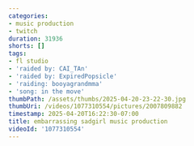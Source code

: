 ```yaml
---
categories:
- music production
- twitch
duration: 31936
shorts: []
tags:
- fl studio
- 'raided by: CAI_TAn'
- 'raided by: ExpiredPopsicle'
- 'raiding: booyagrandmma'
- 'song: in the move'
thumbPath: /assets/thumbs/2025-04-20-23-22-30.jpg
thumbUri: /videos/1077310554/pictures/2007809882
timestamp: 2025-04-20T16:22:30-07:00
title: embarrassing sadgirl music production
videoId: '1077310554'
---
```


